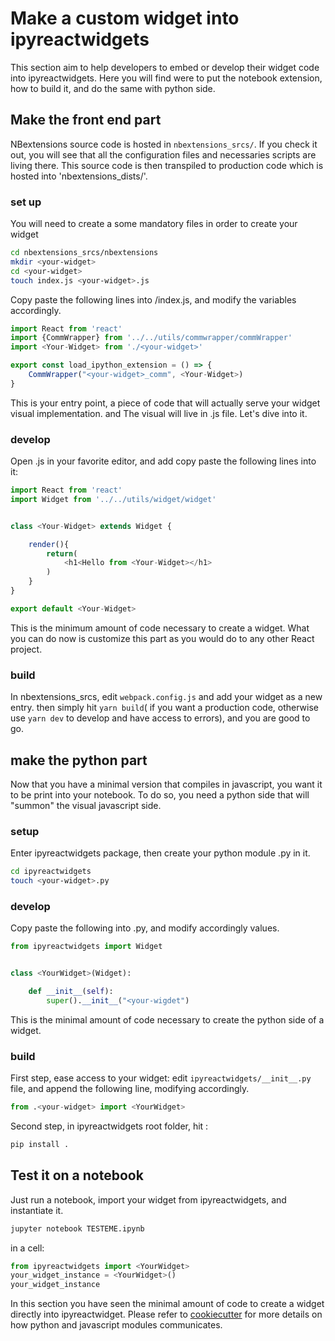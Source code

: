 # Make a custom widget into ipyreactwidgets

This section aim to help developers to embed or develop their widget code into ipyreactwidgets.
Here you will find were to put the notebook extension, how to build it, and do the same with python side.

## Make the front end part

NBextensions source code is hosted in `nbextensions_srcs/`. If you check it out, you will see that 
all the configuration files and necessaries scripts are living there. This source code is then transpiled
to production code which is hosted into 'nbextensions_dists/'.

### set up
You will need to create a some mandatory files in order to create your widget

```bash
cd nbextensions_srcs/nbextensions
mkdir <your-widget>
cd <your-widget>
touch index.js <your-widget>.js
```

Copy paste the following lines into <your-widget>/index.js, and modify the <your-widget> variables accordingly.

```javascript
import React from 'react'
import {CommWrapper} from '../../utils/commwrapper/commWrapper'
import <Your-Widget> from './<your-widget>'

export const load_ipython_extension = () => {
	CommWrapper("<your-widget>_comm", <Your-Widget>)
}
```
This is your entry point, a piece of code that will actually serve your widget visual implementation. and The visual
will live in <your-widget>.js file. Let's dive into it.

### develop

Open <your-widget>.js in your favorite editor, and add copy paste the following lines into it:

```javascript
import React from 'react'
import Widget from '../../utils/widget/widget'


class <Your-Widget> extends Widget {

	render(){
		return(
			<h1<Hello from <Your-Widget></h1>	
		)
	}
}

export default <Your-Widget> 
```

This is the minimum amount of code necessary to create a widget. What you can do now is customize this part as you would do to any other React project.

### build

In nbextensions_srcs, edit `webpack.config.js` and add your widget as a new entry.
then simply hit `yarn build`( if you want a production code, otherwise use `yarn dev` to develop and have access to errors), and you are good to go.

## make the python part

Now that you have a minimal version that compiles in javascript, you want it to be print into your notebook. To do so, you need a python side that will
"summon" the visual javascript side.

### setup

Enter ipyreactwidgets package, then create your python module <your-widget>.py in it.

```bash
cd ipyreactwidgets
touch <your-widget>.py
```

### develop 

Copy paste the following into <your-widget>.py, and modify accordingly <your-widget> values.

```python
from ipyreactwidgets import Widget


class <YourWidget>(Widget):

    def __init__(self):
        super().__init__("<your-wigdet")
```

This is the minimal amount of code necessary to create the python side of a widget. 

### build

First step, ease access to your widget: edit `ipyreactwidgets/__init__.py` file, and 
append the following line, modifying <your-widget> accordingly.

```python
from .<your-widget> import <YourWidget> 
```

Second step, in ipyreactwidgets root folder, hit :

```bash
pip install .
```

## Test it on a notebook

Just run a notebook, import your widget from ipyreactwidgets, and instantiate it.

```bash
jupyter notebook TESTEME.ipynb
```

in a cell:

```python
from ipyreactwidgets import <YourWidget> 
your_widget_instance = <YourWidget>()
your_widget_instance
```

In this section you have seen the minimal amount of code to create a widget directly into ipyreactwidget.
Please refer to [cookiecutter](cookiecutter.md) for more details on how python and javascript modules communicates.

